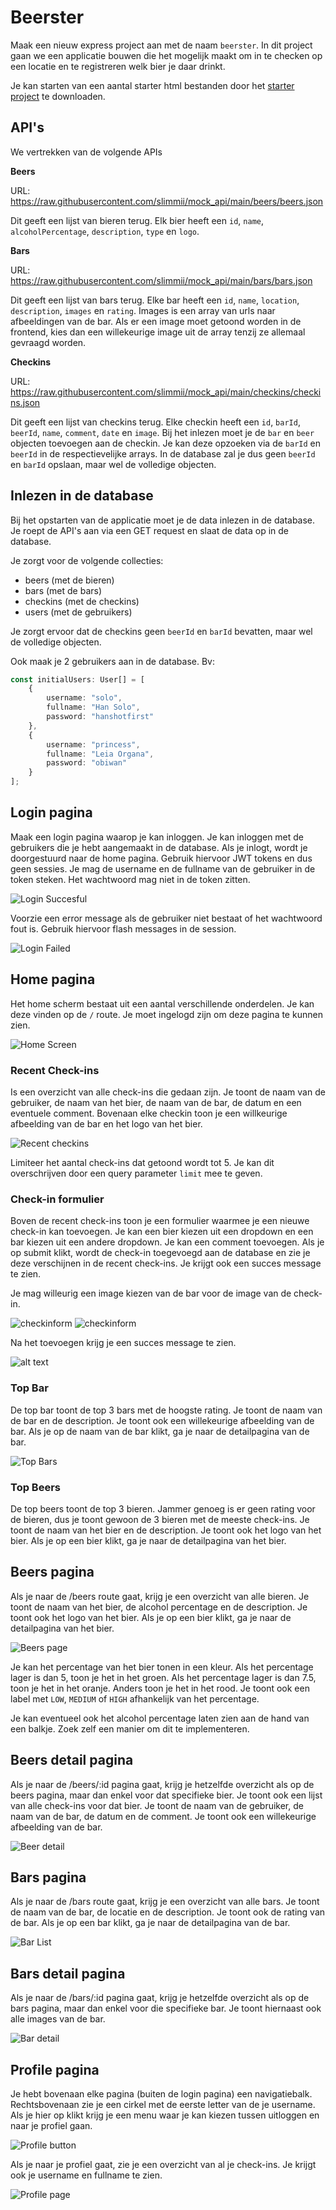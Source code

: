# Beerster

Maak een nieuw express project aan met de naam `beerster`. In dit project gaan we een applicatie bouwen die het mogelijk maakt om in te checken op een locatie en te registreren welk bier je daar drinkt. 

Je kan starten van een aantal starter html bestanden door het [starter project](https://github.com/similonap/webontwikkeling-2024/raw/main/exercises/herhaling/beerster/starter.zip) te downloaden.

## API's

We vertrekken van de volgende APIs

**Beers**

URL: https://raw.githubusercontent.com/slimmii/mock_api/main/beers/beers.json

Dit geeft een lijst van bieren terug. Elk bier heeft een `id`, `name`, `alcoholPercentage`, `description`, `type` en `logo`. 

**Bars**

URL: https://raw.githubusercontent.com/slimmii/mock_api/main/bars/bars.json

Dit geeft een lijst van bars terug. Elke bar heeft een `id`, `name`, `location`, `description`, `images` en `rating`. Images is een array van urls naar afbeeldingen van de bar. Als er een image moet getoond worden in de frontend, kies dan een willekeurige image uit de array tenzij ze allemaal gevraagd worden.

**Checkins**

URL: https://raw.githubusercontent.com/slimmii/mock_api/main/checkins/checkins.json

Dit geeft een lijst van checkins terug. Elke checkin heeft een `id`, `barId`, `beerId`, `name`, `comment`, `date` en `image`. Bij het inlezen moet je de `bar` en `beer` objecten toevoegen aan de checkin. Je kan deze opzoeken via de `barId` en `beerId` in de respectievelijke arrays. In de database zal je dus geen `beerId` en `barId` opslaan, maar wel de volledige objecten.

## Inlezen in de database

Bij het opstarten van de applicatie moet je de data inlezen in de database. Je roept de API's aan via een GET request en slaat de data op in de database.

Je zorgt voor de volgende collecties:
- beers (met de bieren)
- bars (met de bars)
- checkins (met de checkins)
- users (met de gebruikers)

Je zorgt ervoor dat de checkins geen `beerId` en `barId` bevatten, maar wel de volledige objecten.

Ook maak je 2 gebruikers aan in de database. Bv:

```typescript
const initialUsers: User[] = [
    {
        username: "solo",
        fullname: "Han Solo",
        password: "hanshotfirst"
    },
    {
        username: "princess",
        fullname: "Leia Organa",
        password: "obiwan"
    }
];
```

## Login pagina

Maak een login pagina waarop je kan inloggen. Je kan inloggen met de gebruikers die je hebt aangemaakt in de database. Als je inlogt, wordt je doorgestuurd naar de home pagina. Gebruik hiervoor JWT tokens en dus geen sessies. Je mag de username en de fullname van de gebruiker in de token steken. Het wachtwoord mag niet in de token zitten.

![Login Succesful](login.png)

Voorzie een error message als de gebruiker niet bestaat of het wachtwoord fout is. Gebruik hiervoor flash messages in de session.

![Login Failed](login-failed.png)

## Home pagina

Het home scherm bestaat uit een aantal verschillende onderdelen. Je kan deze vinden op de `/` route. Je moet ingelogd zijn om deze pagina te kunnen zien.

![Home Screen](homescreen.png)

### Recent Check-ins

Is een overzicht van alle check-ins die gedaan zijn. Je toont de naam van de gebruiker, de naam van het bier, de naam van de bar, de datum en een eventuele comment. Bovenaan elke checkin toon je een willkeurige afbeelding van de bar en het logo van het bier.

![Recent checkins](recent.png)

Limiteer het aantal check-ins dat getoond wordt tot 5. Je kan dit overschrijven door een query parameter `limit` mee te geven.

### Check-in formulier

Boven de recent check-ins toon je een formulier waarmee je een nieuwe check-in kan toevoegen. Je kan een bier kiezen uit een dropdown en een bar kiezen uit een andere dropdown. Je kan een comment toevoegen. Als je op submit klikt, wordt de check-in toegevoegd aan de database en zie je deze verschijnen in de recent check-ins. Je krijgt ook een succes message te zien. 

Je mag willeurig een image kiezen van de bar voor de image van de check-in.

![checkinform](checkinform.png)
![checkinform](checkinform-clean.png)

Na het toevoegen krijg je een succes message te zien.

![alt text](checkinform-success.png)

### Top Bar

De top bar toont de top 3 bars met de hoogste rating. Je toont de naam van de bar en de description. Je toont ook een willekeurige afbeelding van de bar. Als je op de naam van de bar klikt, ga je naar de detailpagina van de bar.

![Top Bars](topbars.png)

### Top Beers

De top beers toont de top 3 bieren. Jammer genoeg is er geen rating voor de bieren, dus je toont gewoon de 3 bieren met de meeste check-ins. Je toont de naam van het bier en de description. Je toont ook het logo van het bier. Als je op een bier klikt, ga je naar de detailpagina van het bier.

## Beers pagina

Als je naar de /beers route gaat, krijg je een overzicht van alle bieren. Je toont de naam van het bier, de alcohol percentage en de description. Je toont ook het logo van het bier. Als je op een bier klikt, ga je naar de detailpagina van het bier.

![Beers page](beerspage.png)

Je kan het percentage van het bier tonen in een kleur. Als het percentage lager is dan 5, toon je het in het groen. Als het percentage lager is dan 7.5, toon je het in het oranje. Anders toon je het in het rood. Je toont ook een label met `LOW`, `MEDIUM` of `HIGH` afhankelijk van het percentage. 

Je kan eventueel ook het alcohol percentage laten zien aan de hand van een balkje. Zoek zelf een manier om dit te implementeren.

## Beers detail pagina

Als je naar de /beers/:id pagina gaat, krijg je hetzelfde overzicht als op de beers pagina, maar dan enkel voor dat specifieke bier. Je toont ook een lijst van alle check-ins voor dat bier. Je toont de naam van de gebruiker, de naam van de bar, de datum en de comment. Je toont ook een willekeurige afbeelding van de bar.

![Beer detail](beerdetail.png)

## Bars pagina

Als je naar de /bars route gaat, krijg je een overzicht van alle bars. Je toont de naam van de bar, de locatie en de description. Je toont ook de rating van de bar. Als je op een bar klikt, ga je naar de detailpagina van de bar.

![Bar List](barlist.png)

## Bars detail pagina

Als je naar de /bars/:id pagina gaat, krijg je hetzelfde overzicht als op de bars pagina, maar dan enkel voor die specifieke bar. Je toont hiernaast ook alle images van de bar. 

![Bar detail](bardetail.png)

## Profile pagina

Je hebt bovenaan elke pagina (buiten de login pagina) een navigatiebalk. Rechtsbovenaan zie je een cirkel met de eerste letter van de je username. Als je hier op klikt krijg je een menu waar je kan kiezen tussen uitloggen en naar je profiel gaan.

![Profile button](profile-button.png)

Als je naar je profiel gaat, zie je een overzicht van al je check-ins. Je krijgt ook je username en fullname te zien.

![Profile page](profile.png)